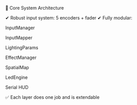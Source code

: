 🧱 Core System Architecture

✔ Robust input system: 5 encoders + fader
✔ Fully modular:

InputManager

InputMapper

LightingParams

EffectManager

SpatialMap

LedEngine

Serial HUD

✅ Each layer does one job and is extendable
